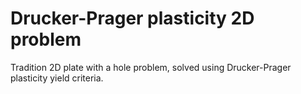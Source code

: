 # Drucker-Prager plasticity 2D problem
Tradition 2D plate with a hole problem, solved using Drucker-Prager plasticity yield criteria.
